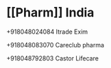 # [[Pharm]] India

+918048024084
Itrade Exim

+918048083070
Careclub pharma

+918048792803
Castor Lifecare